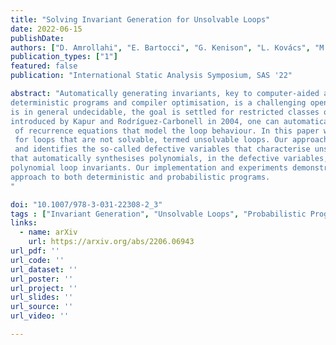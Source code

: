 ```yaml
---
title: "Solving Invariant Generation for Unsolvable Loops"
date: 2022-06-15
publishDate:
authors: ["D. Amrollahi", "E. Bartocci", "G. Kenison", "L. Kovács", "M. Moosbrugger", "M. Stankovič"]
publication_types: ["1"]
featured: false
publication: "International Static Analysis Symposium, SAS '22"

abstract: "Automatically generating invariants, key to computer-aided analysis of probabilistic and
deterministic programs and compiler optimisation, is a challenging open problem. Whilst the problem
is in general undecidable, the goal is settled for restricted classes of loops. For the class of solvable loops, 
introduced by Kapur and Rodríguez-Carbonell in 2004, one can automatically compute invariants from closed-form solutions
 of recurrence equations that model the loop behaviour. In this paper we establish a technique for invariant synthesis
 for loops that are not solvable, termed unsolvable loops. Our approach automatically partitions the program variables
 and identifies the so-called defective variables that characterise unsolvability. We further present a novel technique 
that automatically synthesises polynomials, in the defective variables, that admit closed-form solutions and thus lead to 
polynomial loop invariants. Our implementation and experiments demonstrate both the feasibility and applicability of our 
approach to both deterministic and probabilistic programs. 
"

doi: "10.1007/978-3-031-22308-2_3"
tags : ["Invariant Generation", "Unsolvable Loops", "Probabilistic Programs"]
links:
  - name: arXiv
    url: https://arxiv.org/abs/2206.06943
url_pdf: ''
url_code: ''
url_dataset: ''
url_poster: ''
url_project: ''
url_slides: ''
url_source: ''
url_video: ''

---
```




